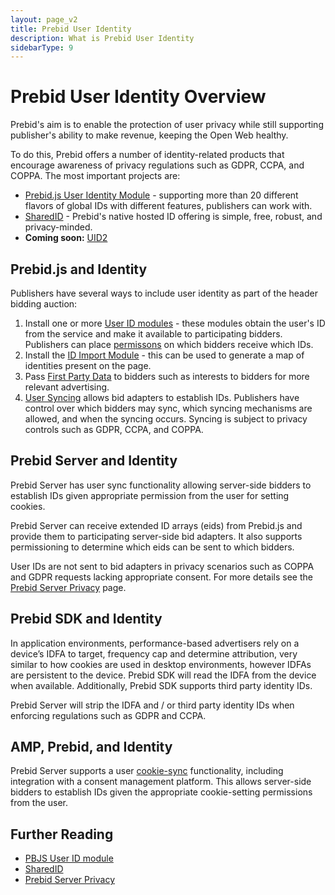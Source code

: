 ```yaml
---
layout: page_v2
title: Prebid User Identity
description: What is Prebid User Identity
sidebarType: 9
---
```


# Prebid User Identity Overview

Prebid's aim is to enable the protection of user privacy while still supporting publisher's ability to make revenue,
keeping the Open Web healthy.

To do this, Prebid offers a number of identity-related products that encourage awareness of privacy regulations such as GDPR, CCPA, and COPPA. The most important projects are:

- [Prebid.js User Identity Module](/dev-docs/modules/userId.html) - supporting more than 20 different flavors of global IDs with different features, publishers can work with.
- [SharedID](/identity/sharedId.html) - Prebid's native hosted ID offering is simple, free, robust, and privacy-minded.
- **Coming soon:** [UID2](https://prebid.org/blog/prebid-org-to-serve-as-operator-of-unified-id-2-0/)

## Prebid.js and Identity

Publishers have several ways to include user identity as part of
the header bidding auction:

1. Install one or more [User ID modules](/dev-docs/modules/userId.html) - these modules obtain
the user's ID from the service and make it available to participating bidders. Publishers
can place [permissons](/dev-docs/modules/userId.html#permissions) on which bidders receive which IDs.
2. Install the [ID Import Module](/dev-docs/modules/idLibrary.html) - this can be
used to generate a map of identities present on the page.
3. Pass [First Party Data](/features/firstPartyData.html) to bidders such as interests to bidders for more relevant advertising.
4. [User Syncing](/dev-docs/publisher-api-reference/setConfig.html#setConfig-Configure-User-Syncing) allows bid adapters to establish IDs. Publishers have control over which bidders may sync, which syncing mechanisms are allowed, and when the syncing occurs. Syncing is subject to privacy controls such as GDPR, CCPA, and COPPA.

## Prebid Server and Identity

Prebid Server has user sync functionality allowing server-side bidders to establish
IDs given appropriate permission from the user for setting cookies.

Prebid Server can receive extended ID arrays (eids) from Prebid.js and provide them to
participating server-side bid adapters. It also supports permissioning to determine
which eids can be sent to which bidders.

User IDs are not sent to bid adapters in privacy scenarios such as COPPA and 
GDPR requests lacking appropriate consent. For more details see the [Prebid Server Privacy](/prebid-server/features/pbs-privacy.html) page.

## Prebid SDK and Identity

In application environments, performance-based advertisers rely on a device’s IDFA to target,
frequency cap and determine attribution, very similar to how cookies are used in desktop
environments, however IDFAs are persistent to the device. Prebid SDK will read the IDFA from
the device when available. Additionally, Prebid SDK supports third party identity IDs.

Prebid Server will strip the IDFA and / or third party identity IDs when enforcing regulations such as GDPR and CCPA.

## AMP, Prebid, and Identity

Prebid Server supports a user [cookie-sync](/prebid-server/developers/pbs-cookie-sync.html) functionality, including integration with
a consent management platform. This allows server-side bidders to establish IDs given
the appropriate cookie-setting permissions from the user.

## Further Reading

- [PBJS User ID module](/dev-docs/modules/userId.html)
- [SharedID](/identity/sharedId.html)
- [Prebid Server Privacy](/prebid-server/features/pbs-privacy.html)
